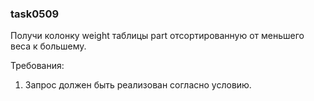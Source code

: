 
### task0509

Получи колонку weight таблицы part отсортированную от меньшего веса к большему.


Требования:
1.	Запрос должен быть реализован согласно условию.



